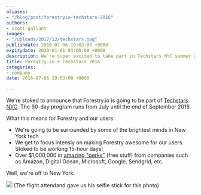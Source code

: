 ```yaml
---
aliases:
- "/blog/post/forestryio-techstars-2016"
authors:
- scott-gallant
images:
- "/uploads/2017/12/techstars.jpg"
publishdate: 2016-07-06 19:03:00 +0000
expirydate: 2030-01-01 04:00:00 +0000
description: We're super excited to take part in Techstars NYC summer 2016!
title: Forestry.io + Techstars 2016
categories:
- company
date: 2016-07-06 19:03:00 +0000

---
```

We're stoked to announce that Forestry.io is going to be part of [Techstars NYC](http://www.techstars.com/startup-accelerator/).  The 90-day program runs from July until the end of September 2016.

What this means for Forestry and our users:

* We're going to be surrounded by some of the brightest minds in New York tech
* We get to focus intensly on making Forestry awesome for our users. Stoked to be working 15-hour days!
* Over $1,000,000 in [amazing "perks"](http://www.techstars.com/startup-accelerator/) (free stuff) from companies such as Amazon, Digital Ocean, Microsoft, Google, Sendgrid, etc.

Well, we're off to New York.

![](/uploads/2017/12/Forestry.io-in-NY.jpg)
(The flight attendand gave us his selfie stick for this photo)

